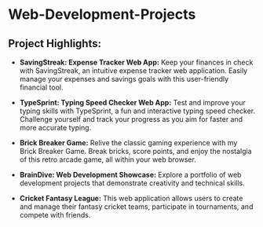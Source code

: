 # Web-Development-Projects

## Project Highlights:


- **SavingStreak: Expense Tracker Web App:** Keep your finances in check with SavingStreak, an intuitive expense tracker web application. Easily manage your expenses and savings goals with this user-friendly financial tool.

- **TypeSprint: Typing Speed Checker Web App:** Test and improve your typing skills with TypeSprint, a fun and interactive typing speed checker. Challenge yourself and track your progress as you aim for faster and more accurate typing.

- **Brick Breaker Game:** Relive the classic gaming experience with my Brick Breaker Game. Break bricks, score points, and enjoy the nostalgia of this retro arcade game, all within your web browser.

- **BrainDive: Web Development Showcase:** Explore a portfolio of web development projects that demonstrate creativity and technical skills.

- **Cricket Fantasy League:** This web application allows users to create and manage their fantasy cricket teams, participate in tournaments, and compete with friends.
